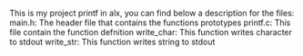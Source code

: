 This is my project printf in alx, you can find below a description for the files:
main.h: The header file that contains the functions prototypes
printf.c: This file contain the function defnition
write_char: This function writes character to stdout
write_str: This function writes string to stdout
